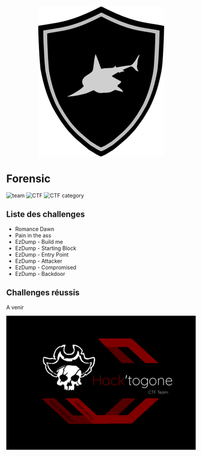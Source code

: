 <p align="center">
  <img src="../sharky_ctf_logo.png">
</p>


# Forensic

![team](https://img.shields.io/static/v1?label=Team&message=Hack%27togone&color=E22244&style=for-the-badge)
![CTF](https://img.shields.io/static/v1?label=CTF%20name&message=SharkyCTF&color=blue&style=for-the-badge)
![CTF category](https://img.shields.io/static/v1?label=Catégorie&message=Forensic&color=orange&style=for-the-badge)

## Liste des challenges

* Romance Dawn
* Pain in the ass
* EzDump - Build me
* EzDump - Starting Block
* EzDump - Entry Point
* EzDump - Attacker
* EzDump - Compromised
* EzDump - Backdoor


## Challenges réussis 

A venir

![Hack'togone emblem](../hack_togone.svg)
